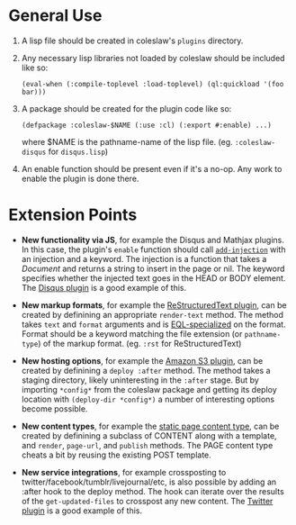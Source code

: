 # General Use

1. A lisp file should be created in coleslaw's ```plugins``` directory.
2. Any necessary lisp libraries not loaded by coleslaw should be included like so:

    ```(eval-when (:compile-toplevel :load-toplevel) (ql:quickload '(foo bar)))```

3. A package should be created for the plugin code like so:

    ```(defpackage :coleslaw-$NAME (:use :cl) (:export #:enable) ...)```

    where $NAME is the pathname-name of the lisp file. (eg. `:coleslaw-disqus` for `disqus.lisp`)
4. An enable function should be present even if it's a no-op. Any work to enable the plugin is done there.


# Extension Points

* **New functionality via JS**, for example the Disqus and Mathjax plugins.
  In this case, the plugin's `enable` function should call
  [`add-injection`](http://redlinernotes.com/docs/coleslaw.html#add-injection_func)
  with an injection and a keyword. The injection is a function that takes a
  *Document* and returns a string to insert in the page or nil.
  The keyword specifies whether the injected text goes in the HEAD or BODY element. The
  [Disqus plugin](http://github.com/redline6561/coleslaw/blob/master/plugins/disqus.lisp)
  is a good example of this.

* **New markup formats**, for example the
  [ReStructuredText plugin](http://github.com/redline6561/coleslaw/blob/master/plugins/rst.lisp),
  can be created by definining an appropriate `render-text`
  method. The method takes `text` and `format` arguments and is
  [EQL-specialized](http://www.gigamonkeys.com/book/object-reorientation-generic-functions.html#defmethod)
  on the format. Format should be a keyword matching the file
  extension (or `pathname-type`) of the markup format.
  (eg. `:rst` for ReStructuredText)

* **New hosting options**, for example the
  [Amazon S3 plugin](http://github.com/redline6561/coleslaw/blob/master/plugins/s3.lisp),
  can be created by definining a `deploy :after` method. The method
  takes a staging directory, likely uninteresting in the `:after`
  stage. But by importing `*config*` from the coleslaw package and
  getting its deploy location with `(deploy-dir *config*)` a number of
  interesting options become possible.

* **New content types**, for example the
  [static page content type](http://github.com/redline6561/coleslaw/blob/master/plugins/static-pages.lisp),
  can be created by definining a subclass of CONTENT along with a
  template, and `render`, `page-url`, and `publish` methods.
  The PAGE content type cheats a bit by reusing the existing POST template.

* **New service integrations**, for example crossposting to
  twitter/facebook/tumblr/livejournal/etc, is also possible by
  adding an :after hook to the deploy method. The hook can iterate
  over the results of the `get-updated-files` to crosspost any new content.
  The [Twitter plugin](https://github.com/redline6561/coleslaw/blob/master/plugins/twitter.lisp)
  is a good example of this.
